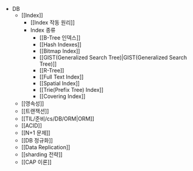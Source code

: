 * DB
	* [[Index]]
		* [[Index 작동 원리]]
		* Index 종류
			* [[B-Tree 인덱스]]
			* [[Hash Indexes]]
			* [[Bitmap Index]]
			* [[GIST(Generalized Search Tree)|GIST(Generalized Search Tree)]]
			* [[R-Tree]]
			* [[Full Text Index]]
			* [[Spatial Index]]
			* [[Trie(Prefix Tree) Index]]
			* [[Covering Index]]
	* [[영속성]]
	* [[트랜잭션]]
	* [[TIL/준비/cs/DB/ORM|ORM]]
	* [[ACID]]
	* [[N+1 문제]]
	* [[DB 정규화]]
	* [[Data Replication]]
	* [[sharding 전략]]
	* [[CAP 이론]]

